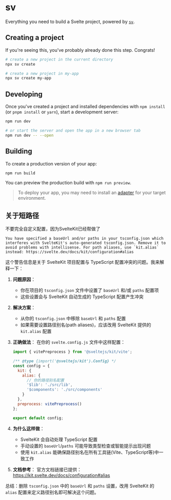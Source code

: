 # sv

Everything you need to build a Svelte project, powered by [`sv`](https://github.com/sveltejs/cli).

## Creating a project

If you're seeing this, you've probably already done this step. Congrats!

```bash
# create a new project in the current directory
npx sv create

# create a new project in my-app
npx sv create my-app
```

## Developing

Once you've created a project and installed dependencies with `npm install` (or `pnpm install` or `yarn`), start a development server:

```bash
npm run dev

# or start the server and open the app in a new browser tab
npm run dev -- --open
```

## Building

To create a production version of your app:

```bash
npm run build
```

You can preview the production build with `npm run preview`.

> To deploy your app, you may need to install an [adapter](https://svelte.dev/docs/kit/adapters) for your target environment.


## 关于短路径
不要完全自定义配置，因为SvelteKit已经帮做了
```
You have specified a baseUrl and/or paths in your tsconfig.json which interferes with SvelteKit's auto-generated tsconfig.json. Remove it to avoid problems with intellisense. For path aliases, use `kit.alias` instead: https://svelte.dev/docs/kit/configuration#alias
```

这个警告信息是关于 SvelteKit 项目配置与 TypeScript 配置冲突的问题。我来解释一下：

1. **问题原因**：
   - 你在项目的 `tsconfig.json` 文件中设置了 `baseUrl` 和/或 `paths` 配置项
   - 这些设置会与 SvelteKit 自动生成的 TypeScript 配置产生冲突

2. **解决方案**：
   - 从你的 `tsconfig.json` 中移除 `baseUrl` 和 `paths` 配置
   - 如果需要设置路径别名(path aliases)，应该改用 SvelteKit 提供的 `kit.alias` 配置

3. **正确做法**：
   在你的 `svelte.config.js` 文件中这样配置：
   ```js
   import { vitePreprocess } from '@sveltejs/kit/vite';

   /** @type {import('@sveltejs/kit').Config} */
   const config = {
     kit: {
       alias: {
         // 你的路径别名配置
         '$lib': './src/lib',
         '$components': './src/components'
       }
     },
     preprocess: vitePreprocess()
   };

   export default config;
   ```

4. **为什么这样做**：
   - SvelteKit 会自动处理 TypeScript 配置
   - 手动设置的 `baseUrl`/`paths` 可能导致类型检查或智能提示出现问题
   - 使用 `kit.alias` 能确保路径别名在所有工具链(Vite、TypeScript等)中一致工作

5. **文档参考**：
   官方文档链接已提供：https://kit.svelte.dev/docs/configuration#alias

总结：删除 `tsconfig.json` 中的 `baseUrl` 和 `paths` 设置，改用 SvelteKit 的 `alias` 配置来定义路径别名即可解决这个问题。